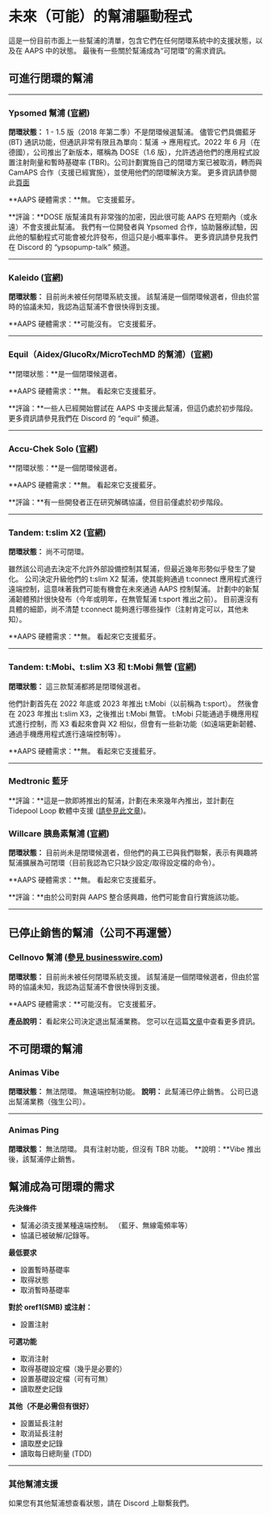 # 未來（可能）的幫浦驅動程式

這是一份目前市面上一些幫浦的清單，包含它們在任何閉環系統中的支援狀態，以及在 AAPS 中的狀態。 最後有一些關於幫浦成為“可閉環”的需求資訊。

## 可進行閉環的幫浦

* * *

### Ypsomed 幫浦 ([官網](https://www.ypsomed.com/en/diabetes-care-mylife.html))

**閉環狀態：** 1 - 1.5 版（2018 年第二季）不是閉環候選幫浦。 儘管它們具備藍牙 (BT) 通訊功能，但通訊非常有限且為單向：幫浦 -> 應用程式。2022 年 6 月（在德國），公司推出了新版本，暱稱為 DOSE（1.6 版），允許透過他們的應用程式設置注射劑量和暫時基礎率 (TBR)。公司計劃實施自己的閉環方案已被取消，轉而與 CamAPS 合作（支援已經實施），並使用他們的閉環解決方案。 更多資訊請參閱此[頁面](https://www.mylife-diabetescare.com/en/loop-program.html)

**AAPS 硬體需求：**無。 它支援藍牙。

**評論：**DOSE 版幫浦具有非常強的加密，因此很可能 AAPS 在短期內（或永遠）不會支援此幫浦。 我們有一位開發者與 Ypsomed 合作，協助醫療試驗，因此他的驅動程式可能會被允許發布，但這只是小概率事件。 更多資訊請參見我們在 Discord 的 “ypsopump-talk” 頻道。

* * *

### Kaleido ([官網](https://www.hellokaleido.com/))

**閉環狀態：** 目前尚未被任何閉環系統支援。 該幫浦是一個閉環候選者，但由於當時的協議未知，我認為這幫浦不會很快得到支援。

**AAPS 硬體需求：**可能沒有。 它支援藍牙。

* * *

### Equil（Aidex/GlucoRx/MicroTechMD 的幫浦）([官網](https://www.glucorx.ie/glucorx-equil/))

**閉環狀態：**是一個閉環候選者。

**AAPS 硬體需求：**無。 看起來它支援藍牙。

**評論：**一些人已經開始嘗試在 AAPS 中支援此幫浦，但這仍處於初步階段。 更多資訊請參見我們在 Discord 的 “equil” 頻道。

* * *

### Accu-Chek Solo ([官網](https://www.roche.com/media/releases/med-cor-2018-07-23.htm))

**閉環狀態：**是一個閉環候選者。

**AAPS 硬體需求：**無。 看起來它支援藍牙。

**評論：**有一些開發者正在研究解碼協議，但目前僅處於初步階段。

* * *

### Tandem: t:slim X2 ([官網](https://www.tandemdiabetes.com/))

**閉環狀態：** 尚不可閉環。

雖然該公司過去決定不允許外部設備控制其幫浦，但最近幾年形勢似乎發生了變化。 公司決定升級他們的 t:slim X2 幫浦，使其能夠通過 t:connect 應用程式進行遠端控制，這意味著我們可能有機會在未來通過 AAPS 控制幫浦。 計劃中的新幫浦韌體預計很快發布（今年或明年，在無管幫浦 t:sport 推出之前）。 目前還沒有具體的細節，尚不清楚 t:connect 能夠進行哪些操作（注射肯定可以，其他未知）。

**AAPS 硬體需求：**無。 看起來它支援藍牙。

* * *

### Tandem: t:Mobi、t:slim X3 和 t:Mobi 無管 ([官網](https://www.tandemdiabetes.com/about-us/pipeline))

**閉環狀態：** 這三款幫浦都將是閉環候選者。

他們計劃首先在 2022 年底或 2023 年推出 t:Mobi（以前稱為 t:sport）。 然後會在 2023 年推出 t:slim X3，之後推出 t:Mobi 無管。 t:Mobi 只能通過手機應用程式進行控制，而 X3 看起來會與 X2 相似，但會有一些新功能（如遠端更新韌體、通過手機應用程式進行遠端控制等）。

**AAPS 硬體需求：**無。 看起來它支援藍牙。

* * *

### Medtronic 藍牙

**評論：**這是一款即將推出的幫浦，計劃在未來幾年內推出，並計劃在 Tidepool Loop 軟體中支援 ([請參見此文章](https://www.tidepool.org/blog/tidepool-loop-medtronic-collaboration))。

### Willcare 胰島素幫浦 ([官網](http://shinmyungmedi.com/en/))

**閉環狀態：** 目前尚未是閉環候選者，但他們的員工已與我們聯繫，表示有興趣將幫浦擴展為可閉環（目前我認為它只缺少設定/取得設定檔的命令）。

**AAPS 硬體需求：**無。 看起來它支援藍牙。

**評論：**由於公司對與 AAPS 整合感興趣，他們可能會自行實施該功能。

* * *

## 已停止銷售的幫浦（公司不再運營）

### Cellnovo 幫浦 ([參見 businesswire.com](https://www.businesswire.com/news/home/20190328005829/en/Cellnovo-Stops-Manufacturing-and-Commercial-Operations))

**閉環狀態：** 目前尚未被任何閉環系統支援。 該幫浦是一個閉環候選者，但由於當時的協議未知，我認為這幫浦不會很快得到支援。

**AAPS 硬體需求：**可能沒有。 它支援藍牙。

**產品說明：** 看起來公司決定退出幫浦業務。 您可以在這篇[文章](https://diabetogenic.wordpress.com/2019/04/01/and-then-cellnovo-disappeared/?fbclid=IwAR12Ow6gVbEOuD1zw7aNjBwqj5_aPkPipteHY1VHBvT3mchlH2y7Us6ZeAU)中查看更多資訊。

## 不可閉環的幫浦

### Animas Vibe

**閉環狀態：** 無法閉環。 無遠端控制功能。 **說明：** 此幫浦已停止銷售。 公司已退出幫浦業務（強生公司）。

* * *

### Animas Ping

**閉環狀態：** 無法閉環。 具有注射功能，但沒有 TBR 功能。 **說明：**Vibe 推出後，該幫浦停止銷售。

## 幫浦成為可閉環的需求

**先決條件**

- 幫浦必須支援某種遠端控制。 （藍牙、無線電頻率等）
- 協議已被破解/記錄等。

**最低要求**

- 設置暫時基礎率
- 取得狀態
- 取消暫時基礎率

**對於 oref1(SMB) 或注射：**

- 設置注射

**可選功能**

- 取消注射
- 取得基礎設定檔（幾乎是必要的）
- 設置基礎設定檔（可有可無）
- 讀取歷史記錄 

**其他（不是必需但有很好）**

- 設置延長注射
- 取消延長注射
- 讀取歷史記錄
- 讀取每日總劑量 (TDD)

* * *

### 其他幫浦支援

如果您有其他幫浦想查看狀態，請在 Discord 上聯繫我們。